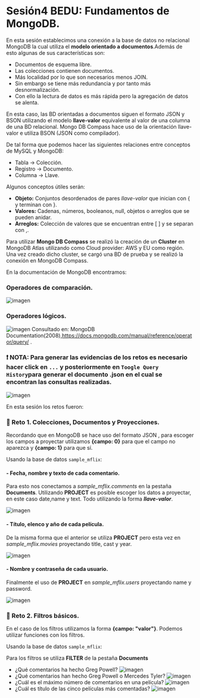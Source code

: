 # Sesión4 BEDU: Fundamentos de MongoDB.
En esta sesión establecimos una conexión a la base de datos no relacional MongoDB la cual utiliza el **modelo orientado a documentos**.Además de esto algunas de sus características son:
- Documentos de esquema libre.
- Las colecciones contienen documentos.
- Más localidad por lo que son necesarios menos JOIN. 
- Sin embargo se tiene más redundancia y por tanto más desnormalización.
- Con ello la lectura de datos es más rápida pero la agregación de datos se alenta.

En esta caso, las BD orientadas a documentos siguen el formato JSON y BSON utilizando el modelo **llave-valor** equivalente al valor de una columna de una BD relacional.
Mongo DB Compass hace uso de la orientación llave-valor e utiliza BSON (JSON como compilador).

De tal forma que podemos hacer las siguientes relaciones entre conceptos de MySQL y MongoDB:
- Tabla -> Colección.
- Registro -> Documento.
- Columna -> Llave.

Algunos conceptos útiles serán:
- **Objeto:** Conjuntos desordenados de pares *llave-valor* que inician con { y terminan con }.
- **Valores:** Cadenas, números, booleanos, null, objetos o arreglos que se pueden anidar.
- **Arreglos:** Colección de valores que se encuentran entre [ ] y se separan con ,.

Para utilizar **Mongo DB Compass** se realizó la creación de un **Cluster** en MongoDB Atlas utilizando como Cloud provider: AWS y EU como región. Una vez creado dicho cluster, se cargó una BD de prueba y se realizó la conexión en MongoDB Compass.

En la documentación de MongoDB encontramos:
### Operadores de comparación.
![imagen](imagenes/Comparison.png)
### Operadores lógicos.
![imagen](imagenes/Comparison.png)
Consultado en: MongoDB Documentation(2008),https://docs.mongodb.com/manual/reference/operator/query/ . 
### :exclamation: NOTA:  Para generar las evidencias de los retos es necesario hacer click en `...` y posteriormente en `Toogle Query History`para generar el documento .json en el cual se encontran las consultas realizadas.
![imagen](imagenes/query_history.png)


En esta sesión los retos fueron:
### :pushpin: Reto 1. Colecciones, Documentos y Proyecciones.
Recordando que en MongoDB se hace uso del formato JSON , para escoger los campos a proyectar utilizamos **{campo: 0}** para que el campo no aparezca y **{campo: 1}** para que sí.

Usando la base de datos `sample_mflix`:

#### - Fecha, nombre y texto de cada comentario.
Para esto nos conectamos a *sample_mflix.comments* en la pestaña **Documents**. Utilizando **PROJECT** es posible escoger los datos a proyectar, en este caso date,name y text. Todo utilizando la forma ***llave-valor***.

   ![imagen](imagenes/comments1.png)

#### - Título, elenco y año de cada película.
De la misma forma que el anterior se utiliza **PROJECT** pero esta vez en *sample_mflix.movies* proyectando title, cast y year.

   ![imagen](imagenes/movies_p.png)
#### - Nombre y contraseña de cada usuario.
Finalmente el uso de **PROJECT** en *sample_mflix.users* proyectando name y password.

   ![imagen](imagenes/users_p.png)

### :pushpin: Reto 2. Filtros básicos.
En el caso de los filtros utilizamos la forma **{campo: "valor"}**. Podemos utilizar funciones con los filtros.

Usando la base de datos `sample_mflix`:

Para los filtros se utiliza **FILTER** de la pestaña **Documents**
- ¿Qué comentarios ha hecho Greg Powell?
  ![imagen](imagenes/comments_Greg.png)
- ¿Qué comentarios han hecho Greg Powell o Mercedes Tyler?
 ![imagen](imagenes/comments_Greg_Mercedes.png)
- ¿Cuál es el máximo número de comentarios en una película?
 ![imagen](imagenes/max_comments.png)
- ¿Cuál es título de las cinco películas más comentadas?
 ![imagen](imagenes/top5_movie_comments.png)
